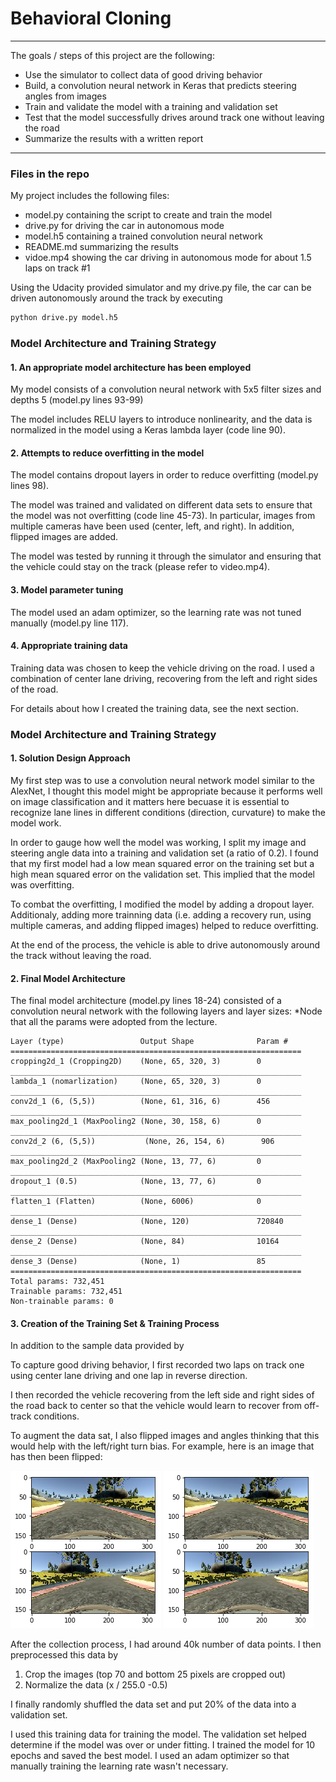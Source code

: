 # **Behavioral Cloning** 

---

The goals / steps of this project are the following:
* Use the simulator to collect data of good driving behavior
* Build, a convolution neural network in Keras that predicts steering angles from images
* Train and validate the model with a training and validation set
* Test that the model successfully drives around track one without leaving the road
* Summarize the results with a written report


[//]: # (Image References)

[image1]: ./examples/placeholder.png "Model Visualization"
[image2]: ./examples/placeholder.png "Grayscaling"
[image3]: ./examples/placeholder_small.png "Recovery Image"
[image4]: ./examples/placeholder_small.png "Recovery Image"
[image5]: ./examples/placeholder_small.png "Recovery Image"
[image6]: ./examples/rand_image.png "Normal Image"
[image7]: ./examples/rand_image_flipped.png "Flipped Image"
 
---
### Files in the repo

My project includes the following files:
* model.py containing the script to create and train the model
* drive.py for driving the car in autonomous mode
* model.h5 containing a trained convolution neural network 
* README.md summarizing the results
* vidoe.mp4 showing the car driving in autonomous mode for about 1.5 laps on track #1

Using the Udacity provided simulator and my drive.py file, the car can be driven autonomously around the track by executing 
```sh
python drive.py model.h5
```

### Model Architecture and Training Strategy

#### 1. An appropriate model architecture has been employed

My model consists of a convolution neural network with 5x5 filter sizes and depths 5 (model.py lines 93-99) 

The model includes RELU layers to introduce nonlinearity, and the data is normalized in the model using a Keras lambda layer (code line 90). 

#### 2. Attempts to reduce overfitting in the model

The model contains dropout layers in order to reduce overfitting (model.py lines 98). 

The model was trained and validated on different data sets to ensure that the model was not overfitting (code line 45-73).
In particular, images from multiple cameras have been used (center, left, and right). In addition, flipped images are added. 

The model was tested by running it through the simulator and ensuring that the vehicle could stay on the track (please refer to video.mp4).

#### 3. Model parameter tuning

The model used an adam optimizer, so the learning rate was not tuned manually (model.py line 117).

#### 4. Appropriate training data

Training data was chosen to keep the vehicle driving on the road. I used a combination of center lane driving, recovering from the left and right sides of the road. 

For details about how I created the training data, see the next section. 

### Model Architecture and Training Strategy

#### 1. Solution Design Approach


My first step was to use a convolution neural network model similar to the AlexNet,  I thought this model might be appropriate because it performs well on image classification and it matters here becuase it is essential to recognize lane lines in different conditions (direction, curvature) to make the model work.  

In order to gauge how well the model was working, I split my image and steering angle data into a training and validation set (a ratio of 0.2). I found that my first model had a low mean squared error on the training set but a high mean squared error on the validation set. This implied that the model was overfitting. 

To combat the overfitting, I modified the model by adding a dropout layer. Additionaly, adding more trainning data (i.e. adding a recovery run, using multiple cameras, and adding flipped images) helped to reduce overfitting. 

At the end of the process, the vehicle is able to drive autonomously around the track without leaving the road.

#### 2. Final Model Architecture

The final model architecture (model.py lines 18-24) consisted of a convolution neural network with the following layers and layer sizes:
*Node that all the params were adopted from the lecture. 
```text
Layer (type)                 Output Shape              Param #    
=================================================================
cropping2d_1 (Cropping2D)    (None, 65, 320, 3)        0         
_________________________________________________________________
lambda_1 (nomarlization)     (None, 65, 320, 3)        0         
_________________________________________________________________
conv2d_1 (6, (5,5))          (None, 61, 316, 6)        456       
_________________________________________________________________
max_pooling2d_1 (MaxPooling2 (None, 30, 158, 6)        0         
_________________________________________________________________
conv2d_2 (6, (5,5))           (None, 26, 154, 6)        906       
_________________________________________________________________
max_pooling2d_2 (MaxPooling2 (None, 13, 77, 6)         0         
_________________________________________________________________
dropout_1 (0.5)              (None, 13, 77, 6)         0         
_________________________________________________________________
flatten_1 (Flatten)          (None, 6006)              0         
_________________________________________________________________
dense_1 (Dense)              (None, 120)               720840    
_________________________________________________________________
dense_2 (Dense)              (None, 84)                10164     
_________________________________________________________________
dense_3 (Dense)              (None, 1)                 85        
=================================================================
Total params: 732,451
Trainable params: 732,451
Non-trainable params: 0
```
#### 3. Creation of the Training Set & Training Process
In addition to the sample data provided by 

To capture good driving behavior, I first recorded two laps on track one using center lane driving and one lap in reverse direction. 

I then recorded the vehicle recovering from the left side and right sides of the road back to center so that the vehicle would learn to recover from off-track conditions. 

To augment the data sat, I also flipped images and angles thinking that this would help with the left/right turn bias. For example, here is an image that has then been flipped:

![alt text][image6]
![alt text][image7]

After the collection process, I had around 40k number of data points.
I then preprocessed this data by 
1. Crop the images (top 70 and bottom 25 pixels are cropped out)
2. Normalize the data (x / 255.0 -0.5)

I finally randomly shuffled the data set and put 20% of the data into a validation set. 

I used this training data for training the model. The validation set helped determine if the model was over or under fitting. I trained the model for 10 epochs and saved the best model. I used an adam optimizer so that manually training the learning rate wasn't necessary.
